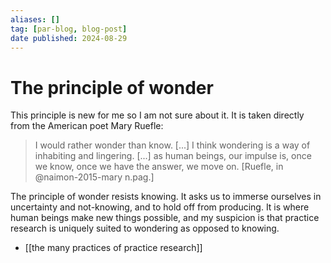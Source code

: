 ```yaml
---
aliases: []
tag: [par-blog, blog-post]
date published: 2024-08-29
---
```


# The principle of wonder

This principle is new for me so I am not sure about it. It is taken directly from the American poet Mary Ruefle: 

> I would rather wonder than know. [...] I think wondering is a way of inhabiting and lingering. [...] as human beings, our impulse is, once we know, once we have the answer, we move on. [Ruefle, in @naimon-2015-mary n.pag.] 

The principle of wonder resists knowing. It asks us to immerse ourselves in uncertainty and not-knowing, and to hold off from producing. It is where human beings make new things possible, and my suspicion is that practice research is uniquely suited to wondering as opposed to knowing.


- [[the many practices of practice research]]